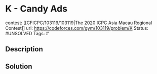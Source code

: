 # K - Candy Ads

contest: [[CFICPC/103119/103119|The 2020 ICPC Asia Macau Regional Contest]]
url: https://codeforces.com/gym/103119/problem/K
Status: #UNSOLVED
Tags: #

## Description

## Solution

